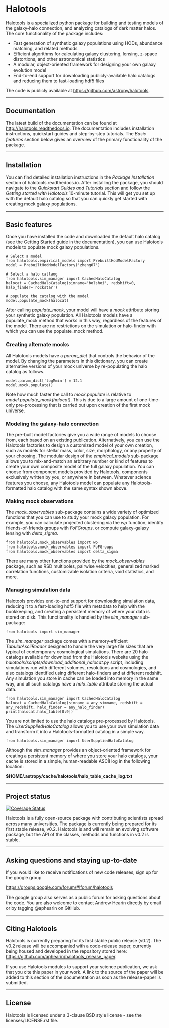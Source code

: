 # Halotools

Halotools is a specialized python package for building and testing models of the galaxy-halo connection, and analyzing catalogs of dark matter halos. The core functionality of the package includes:

* Fast generation of synthetic galaxy populations using HODs, abundance matching, and related methods
* Efficient algorithms for calculating galaxy clustering, lensing, z-space distortions, and other astronomical statistics 
* A modular, object-oriented framework for designing your own galaxy evolution model
* End-to-end support for downloading publicly-available halo catalogs and reducing them to fast-loading hdf5 files

The code is publicly available at https://github.com/astropy/halotools. 

---

## Documentation

The latest build of the documentation can be found at http://halotools.readthedocs.io. The documentation includes installation instructions, quickstart guides and step-by-step tutorials. The *Basic features* section below gives an overview of the primary functionality of the package. 

---

## Installation 

You can find detailed installation instructions 
in the *Package Installation* section of halotools.readthedocs.io. After installing the package, you should navigate to the *Quickstart Guides and Tutorials* section and follow the *Getting started with Halotools* 10-minute tutorial. This will get you set up with the default halo catalog so that you can quickly get started with creating mock galaxy populations. 

---


## Basic features

Once you have installed the code and downloaded the default halo catalog (see the Getting Started guide in the documentation), you can use Halotools models to populate mock galaxy populations. 

``` 
# Select a model 
from halotools.empirical_models import PrebuiltHodModelFactory 
model = PrebuiltHodModelFactory('zheng07')

# Select a halo catlaog
from halotools.sim_manager import CachedHaloCatalog
halocat = CachedHaloCatalog(simname='bolshoi', redshift=0, halo_finder='rockstar')

# populate the catalog with the model
model.populate_mock(halocat)
```
After calling *populate_mock*, your model will have a *mock* attribute storing your synthetic galaxy population. All Halotools models have a populate_mock method that works in this way, regardless of the features of the model. There are no restrictions on the simulation or halo-finder with which you can use the populate_mock method. 

### Creating alternate mocks

All Halotools models have a *param_dict* that controls the behavior of the model. By changing the parameters in this dictionary, you can create alternative versions of your mock universe by re-populating the halo catalog as follows. 

```
model.param_dict['logMmin'] = 12.1
model.mock.populate()
```
Note how much faster the call to *mock.populate* is relative to *model.populate_mock(halocat)*. This is due to a large amount of one-time-only pre-processing that is carried out upon creation of the first mock universe. 

### Modeling the galaxy-halo connection

The pre-built model factories give you a wide range of models to choose from, each based on an existing publication. Alternatively, you can use the Halotools factories to design a customized model of your own creation, such as models for stellar mass, color, size, morphology, or any property of your choosing. The modular design of the *empirical_models* sub-package allows you to mix-and-match an arbitrary number or kind of features to create your own composite model of the full galaxy population. You can choose from component models provided by Halotools, components exclusively written by you, or anywhere in between. Whatever science features you choose, any Halotools model can populate any Halotools-formatted halo catalog with the same syntax shown above. 

### Making mock observations

The *mock_observables* sub-package contains a wide variety of optimized functions that you can use to study your mock galaxy population. For example, you can calculate projected clustering via the *wp* function, identify friends-of-friends groups with *FoFGroups*, or compute galaxy-galaxy lensing with *delta_sigma*. 

```
from halotools.mock_observables import wp
from halotools.mock_observables import FoFGroups
from halotools.mock_observables import delta_sigma
```

There are many other functions provided by the *mock_observables* package, such as RSD multipoles, pairwise velocities, generalized marked correlation functions, customizable isolation criteria, void statistics, and more. 

### Managing simulation data

Halotools provides end-to-end support for downloading simulation data, reducing it to a fast-loading hdf5 file with metadata to help with the bookkeeping, and creating a persistent memory of where your data is stored on disk. This functionality is handled by the *sim_manager* sub-package:

```
from halotools import sim_manager
```

The *sim_manager* package comes with a memory-efficient *TabularAsciiReader* designed to handle the very large file sizes that are typical of contemporary cosmological simulations. There are 20 halo catalogs available for download from the Halotools website using the *halotools/scripts/download_additional_halocat.py* script, including simulations run with different volumes, resolutions and cosmologies, and also catalogs identified using different halo-finders and at different redshift. Any simulation you store in cache can be loaded into memory in the same way, and all such catalogs have a *halo_table* attribute storing the actual data. 

```
from halotools.sim_manager import CachedHaloCatalog
halocat = CachedHaloCatalog(simname = any_simname, redshift = any_redshift, halo_finder = any_halo_finder)
print(halocat.halo_table[0:9])
```

You are not limited to use the halo catalogs pre-processed by Halotools. The *UserSuppliedHaloCatalog* allows you to use your own simulation data and transform it into a Halotools-formatted catalog in a simple way. 

```
from halotools.sim_manager import UserSuppliedHaloCatalog
```
Although the *sim_manager* provides an object-oriented framework for creating a persistent memory of where you store your halo catalogs, your cache is stored in a simple, human-readable ASCII log in the following location:

**$HOME/.astropy/cache/halotools/halo_table_cache_log.txt**

---

## Project status

[![Coverage Status](https://coveralls.io/repos/astropy/halotools/badge.svg?branch=master&service=github)](https://coveralls.io/github/astropy/halotools?branch=master)

Halotools is a fully open-source package with contributing scientists spread across many universities. The package is currently being prepared for its first stable release, v0.2. Halotools is and will remain an evolving software package, but the API of the classes, methods and functions in v0.2 is stable. 

---

## Asking questions and staying up-to-date

If you would like to receive notifications of new code releases, sign up for the google group 

https://groups.google.com/forum/#!forum/halotools

The google group also serves as a public forum for asking questions about the code. You are also welcome to contact Andrew Hearin directly by email or by tagging @aphearin on GitHub. 

---

## Citing Halotools

Halotools is currently preparing for its first stable public release (v0.2). The v0.2 release will be accompanied with a code-release paper, currently being housed and developed in the repository stored here: https://github.com/aphearin/halotools_release_paper.

If you use Halotools modules to support your science publication, we ask that you cite this paper in your work. A link to the source of the paper will be added to this section of the documentation as soon as the release-paper is submitted.


---

## License 

Halotools is licensed under a 3-clause BSD style license - see the licenses/LICENSE.rst file.


